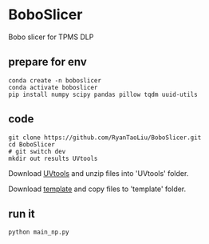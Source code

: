 # BoboSlicer
Bobo slicer for TPMS DLP

## prepare for env
```
conda create -n boboslicer
conda activate boboslicer
pip install numpy scipy pandas pillow tqdm uuid-utils
```

## code

```
git clone https://github.com/RyanTaoLiu/BoboSlicer.git
cd BoboSlicer
# git switch dev
mkdir out results UVtools
```

Download [UVtools](https://github.com/sn4k3/UVtools/releasesand) and unzip files into 'UVtools' folder.

Download [template](https://drive.google.com/drive/folders/1vbAZ3YX8BE_tgX597sKFf5MoDsxhImY4?usp=sharing) and copy files to 'template' folder.

## run it 
```
python main_np.py
```
